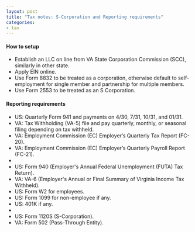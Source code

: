 ```yaml
---
layout: post
title: "Tax notes: S-Corporation and Reporting requirements"
categories:
- tax
---
```


#### How to setup

* Establish an LLC on line from VA State Corporation Commission (SCC), similarly in other state.
* Apply EIN online.
* Use Form 8832 to be treated as a corporation, otherwise default to self-employment for single member and partnership for multiple members.
* Use Form 2553 to be treated as an S Corporation.

#### Reporting requirements

* US: Quarterly Form 941 and payments on 4/30, 7/31, 10/31, and 01/31.
* VA: Tax Withholding (VA-5) file and pay quarterly, monthly, or seasonal filing depending on tax withheld.
* VA: Employment Commission (EC) Employer’s Quarterly Tax Report (FC-20).
* VA: Employment Commission (EC) Employer’s Quarterly Payroll Report (FC-21).
* 
* US: Form 940 (Employer's Annual Federal Unemployment (FUTA) Tax Return).
* VA: VA-6 (Employer's Annual or Final Summary of Virginia Income Tax Withheld).
* US: Form W2 for employees.
* US: Form 1099 for non-employee if any.
* US: 401K if any.
* 
* US: Form 1120S (S-Corporation).
* VA: Form 502 (Pass-Through Entity). 
